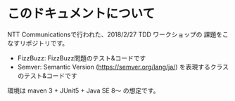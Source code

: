 # このドキュメントについて

NTT Communicationsで行われた、2018/2/27 TDD ワークショップの
課題をこなすリポジトリです。

* FizzBuzz: FizzBuzz問題のテスト&コードです
* Semver: Semantic Version (https://semver.org/lang/ja/) を表現するクラスのテスト&コードです

環境は maven 3 + JUnit5 + Java SE 8～ の想定です。
